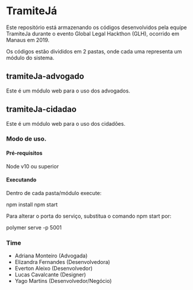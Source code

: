 # TramiteJá

Este repositório está armazenando os códigos desenvolvidos pela equípe TramiteJa durante o evento Global Legal Hackthon (GLH), ocorrido em Manaus em 2019.

Os códigos estão divididos em 2 pastas, onde cada uma representa um módulo do sistema. 

## tramiteJa-advogado 

Este é um módulo web para o uso dos advogados.

## tramiteJa-cidadao

Este é um módulo web para o uso dos cidadões.

### Modo de uso.
#### Pré-requisitos
Node v10 ou superior

#### Executando
Dentro de cada pasta/módulo execute:

npm install
npm start

Para alterar o porta do serviço, substitua o comando npm start por:

polymer serve -p 5001

### Time

- Adriana Monteiro (Advogada)
- Elizandra Fernandes (Desenvolvedora)
- Everton Aleixo (Desenvolvedor)
- Lucas Cavalcante (Designer)
- Yago Martins (Desenvolvedor/Negócio)
